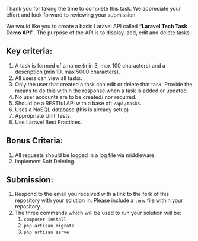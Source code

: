 Thank you for taking the time to complete this task. We appreciate your effort and look forward to reviewing your submission.

We would like you to create a basic Laravel API called **“Laravel Tech Task Demo API”**. The purpose of the API is to display, add, edit and delete tasks.

## Key criteria:
1. A task is formed of a name (min 3, max 100 characters) and a description (min 10, max 5000 characters).
2. All users can view all tasks.
3. Only the user that created a task can edit or delete that task. Provide the means to do this within the response when a task is added or updated.
4. No user accounts are to be created/ nor required.
5. Should be a RESTful API with a base of: `/api/tasks`.
6. Uses a NoSQL database (this is already setup)
7. Appropriate Unit Tests.
8. Use Laravel Best Practices.

## Bonus Criteria:
1. All requests should be logged in a log file via middleware.
2. Implement Soft Deleting.

## Submission:
1. Respond to the email you received with a link to the fork of this repository with your solution in. Please include a `.env` file within your repository.
2. The three commands which will be used to run your solution will be:
    1. `composer install`
    2. `php artisan migrate`
    3. `php artisan serve`
